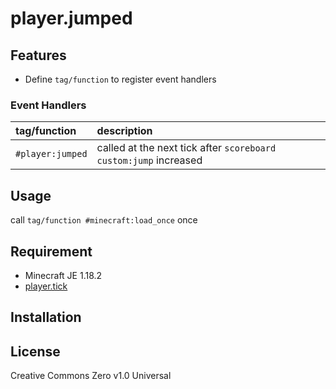 player.jumped
==

## Features

- Define `tag/function` to register event handlers

### Event Handlers

|tag/function|description|
|:--|:--|
|`#player:jumped`|called at the next tick after `scoreboard custom:jump` increased|

## Usage

call `tag/function #minecraft:load_once` once

## Requirement

- Minecraft JE 1.18.2
- [player.tick](https://github.com/a-happin/player-datapacks/tree/master/01.player.tick)

## Installation

## License
Creative Commons Zero v1.0 Universal
